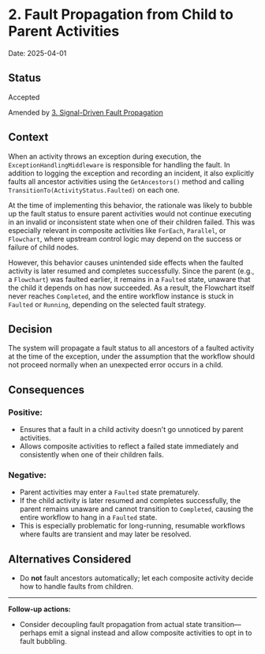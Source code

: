 # 2. Fault Propagation from Child to Parent Activities

Date: 2025-04-01

## Status

Accepted

Amended by [3. Signal-Driven Fault Propagation](0003-signal-driven-fault-propagation.md)

## Context
When an activity throws an exception during execution, the `ExceptionHandlingMiddleware` is responsible for handling the fault. In addition to logging the exception and recording an incident, it also explicitly faults all ancestor activities using the `GetAncestors()` method and calling `TransitionTo(ActivityStatus.Faulted)` on each one.

At the time of implementing this behavior, the rationale was likely to bubble up the fault status to ensure parent activities would not continue executing in an invalid or inconsistent state when one of their children failed. This was especially relevant in composite activities like `ForEach`, `Parallel`, or `Flowchart`, where upstream control logic may depend on the success or failure of child nodes.

However, this behavior causes unintended side effects when the faulted activity is later resumed and completes successfully. Since the parent (e.g., a `Flowchart`) was faulted earlier, it remains in a `Faulted` state, unaware that the child it depends on has now succeeded. As a result, the Flowchart itself never reaches `Completed`, and the entire workflow instance is stuck in `Faulted` or `Running`, depending on the selected fault strategy.

## Decision
The system will propagate a fault status to all ancestors of a faulted activity at the time of the exception, under the assumption that the workflow should not proceed normally when an unexpected error occurs in a child.

## Consequences
### Positive:
- Ensures that a fault in a child activity doesn't go unnoticed by parent activities.
- Allows composite activities to reflect a failed state immediately and consistently when one of their children fails.

### Negative:
- Parent activities may enter a `Faulted` state prematurely.
- If the child activity is later resumed and completes successfully, the parent remains unaware and cannot transition to `Completed`, causing the entire workflow to hang in a `Faulted` state.
- This is especially problematic for long-running, resumable workflows where faults are transient and may later be resolved.

## Alternatives Considered
- Do **not** fault ancestors automatically; let each composite activity decide how to handle faults from children.

---

**Follow-up actions:**
- Consider decoupling fault propagation from actual state transition—perhaps emit a signal instead and allow composite activities to opt in to fault bubbling.
